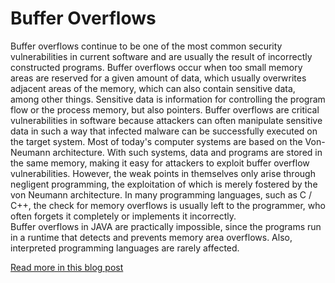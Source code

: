 # Buffer Overflows
Buffer overflows continue to be one of the most common security vulnerabilities in current software and are usually the result of incorrectly constructed programs. Buffer overflows occur when too small memory areas are reserved for a given amount of data, which usually overwrites adjacent areas of the memory, which can also contain sensitive data, among other things.
Sensitive data is information for controlling the program flow or the process memory, but also pointers.
Buffer overflows are critical vulnerabilities in software because attackers can often manipulate sensitive data in such a way that infected malware can be successfully executed on the target system.
Most of today's computer systems are based on the Von-Neumann architecture. With such systems, data and programs are stored in the same memory, making it easy for attackers to exploit buffer overflow vulnerabilities. However, the weak points in themselves only arise through negligent programming, the exploitation of which is merely fostered by the von Neumann architecture. In many programming languages, such as C / C++, the check for memory overflows is usually left to the programmer, who often forgets it completely or implements it incorrectly.   
Buffer overflows in JAVA are practically impossible, since the programs run in a runtime that detects and prevents memory area overflows. Also, interpreted programming languages are rarely affected.

[Read more in this blog post](https://markusthill.github.io/buffer-overflows/)
